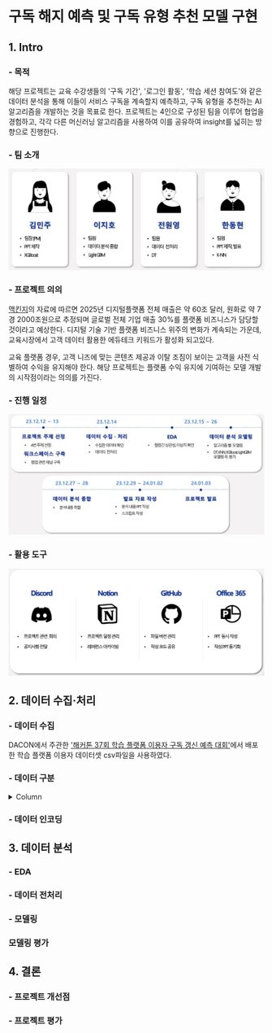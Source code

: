 # 구독 해지 예측 및 구독 유형 추천 모델 구현


</details>

## 1. Intro
### - 목적
해당 프로젝트는 교육 수강생들의 '구독 기간', '로그인 활동', '학습 세션 참여도'와 같은 데이터 분석을 통해 이들이 서비스 구독을 계속할지 예측하고, 구독 유형을 추천하는 AI 알고리즘을 개발하는 것을 목표로 한다. 프로젝트는 4인으로 구성된 팀을 이루어 협업을 경험하고, 각각 다른 머신러닝 알고리즘을 사용하여 이를 공유하여 insight를 넓히는 방향으로 진행한다. 

### - 팀 소개
![팀소개](/image/intro_team.JPG) 

### - 프로젝트 의의
[맥킨지](https://opentutorials.org/module/782/6083)의 자료에 따르면 2025년 디지털플랫폼 전체 매출은 약 60조 달러, 원화로 약 7경 2000조원으로 추정되며 글로벌 전체 기업 매출 30%를 플랫폼 비즈니스가 담당할 것이라고 예상한다. 디지털 기술 기반 플랫폼 비즈니스 위주의 변화가 계속되는 가운데, 교육시장에서 고객 데이터 활용한 에듀테크 키워드가 활성화 되고있다. 

교육 플랫폼 경우, 고객 니즈에 맞는 콘텐츠 제공과 이탈 조짐이 보이는 고객을 사전 식별하여 수익을 유지해야 한다. 해당 프로젝트는 플랫폼 수익 유지에 기여하는 모델 개발의 시작점이라는 의의를 가진다.

### - 진행 일정
![진행일정](/image/schedule.JPG) 

### - 활용 도구
![진행일정](/image/tools.JPG) 

## 2. 데이터 수집·처리

### - 데이터 수집
DACON에서 주관한 ['해커톤 37회 학습 플랫폼 이용자 구독 갱신 예측 대회'](https://dacon.io/competitions/official/236179/data)에서 배포한 학습 플랫폼 이용자 데이터셋 csv파일을 사용하였다.

### - 데이터 구분

<details>
<summary>Column</summary>
<div markdown="1">

- user_id: 사용자의 고유 식별자  
- subscription_duration: 사용자가 서비스에 가입한 기간 (월) 
- recent_login_time: 사용자가 마지막으로 로그인한 시간 (일)  
- average_login_time: 사용자의 일반적인 로그인 시간  
- average_time_per_learning_session: 각 학습 세션에 소요된 평균 시간 (분)
- monthly_active_learning_days: 월간 활동적인 학습 일수
- total_completed_courses: 완료한 총 코스 수
- recent_learning_achievement: 최근 학습 성취도
- abandoned_learning_sessions: 중단된 학습 세션 수
- community_engagement_level: 커뮤니티 참여도
- preferred_difficulty_level: 선호하는 난이도
- subscription_type: 구독 유형
- customer_inquiry_history: 고객 문의 이력
- payment_pattern: 사용자의 지난 3개월 간의 결제 패턴을 10진수로 표현한 값.  
    7: 3개월 모두 결제함  
    6: 첫 2개월은 결제했으나 마지막 달에는 결제하지 않음  
    5: 첫 달과 마지막 달에 결제함  
    4: 첫 달에만 결제함  
    3: 마지막 2개월에 결제함  
    2: 가운데 달에만 결제함  
    1: 마지막 달에만 결제함  
    0: 3개월 동안 결제하지 않음  
- target: 사용자가 다음 달에도 구독을 계속할지 (1) 또는 취소할지 (0)를 표시
</div>
</details>  

### - 데이터 인코딩



## 3. 데이터 분석

### - EDA

### - 데이터 전처리

### - 모델링

### 모델링 평가

## 4. 결론

### - 프로젝트 개선점

### - 프로젝트 평가





